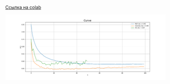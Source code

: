 [Ссылка на colab](https://colab.research.google.com/drive/1O5GKt9JBZ6rYl6ojOyRNoB3Nf9dXLYUQ?usp=sharing)

<img src="neural networks/output/curves.png"/>
